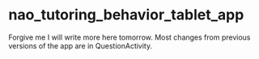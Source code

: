 # nao_tutoring_behavior_tablet_app

Forgive me I will write more here tomorrow. Most changes from previous versions of the app are in QuestionActivity.
